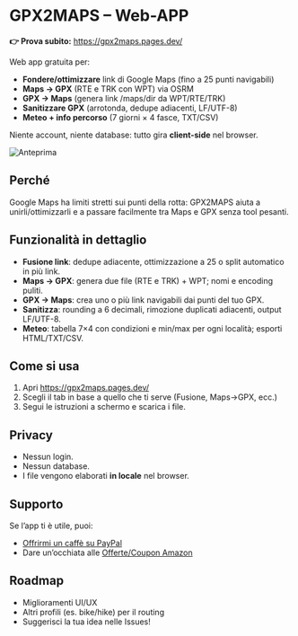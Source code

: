 # GPX2MAPS – Web-APP
**👉 Prova subito:** https://gpx2maps.pages.dev/

Web app gratuita per:
- **Fondere/ottimizzare** link di Google Maps (fino a 25 punti navigabili)
- **Maps → GPX** (RTE e TRK con WPT) via OSRM
- **GPX → Maps** (genera link /maps/dir da WPT/RTE/TRK)
- **Sanitizzare GPX** (arrotonda, dedupe adiacenti, LF/UTF-8)
- **Meteo + info percorso** (7 giorni × 4 fasce, TXT/CSV)

Niente account, niente database: tutto gira **client-side** nel browser.

![Anteprima](https://gpx2maps.pages.dev/gpx2maps_og.jpg)

## Perché
Google Maps ha limiti stretti sui punti della rotta: GPX2MAPS aiuta a unirli/ottimizzarli e a passare facilmente tra Maps e GPX senza tool pesanti.

## Funzionalità in dettaglio
- **Fusione link**: dedupe adiacente, ottimizzazione a 25 o split automatico in più link.
- **Maps → GPX**: genera due file (RTE e TRK) + WPT; nomi e encoding puliti.
- **GPX → Maps**: crea uno o più link navigabili dai punti del tuo GPX.
- **Sanitizza**: rounding a 6 decimali, rimozione duplicati adiacenti, output LF/UTF-8.
- **Meteo**: tabella 7×4 con condizioni e min/max per ogni località; esporti HTML/TXT/CSV.

## Come si usa
1. Apri https://gpx2maps.pages.dev/
2. Scegli il tab in base a quello che ti serve (Fusione, Maps→GPX, ecc.)
3. Segui le istruzioni a schermo e scarica i file.

## Privacy
- Nessun login.
- Nessun database.
- I file vengono elaborati **in locale** nel browser.

## Supporto
Se l’app ti è utile, puoi:
- [Offrirmi un caffè su PayPal](https://www.paypal.com/donate?business=stefano.vitro%40gmail.com&no_recurring=0&item_name=Supporto+sviluppo+GPX2MAPS&currency_code=EUR)
- Dare un’occhiata alle [Offerte/Coupon Amazon](https://amzn.to/41o2XjA)

## Roadmap
- Miglioramenti UI/UX
- Altri profili (es. bike/hike) per il routing
- Suggerisci la tua idea nelle Issues!
